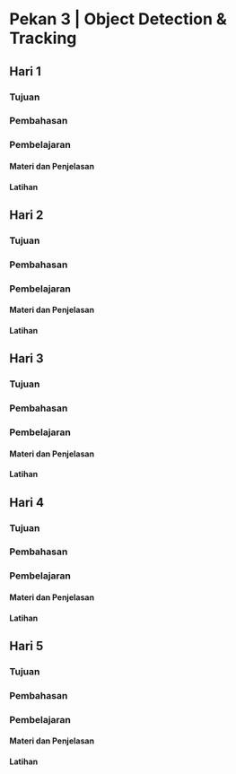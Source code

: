 # Pekan 3 | Object Detection & Tracking

## Hari 1
### Tujuan
### Pembahasan
### Pembelajaran
#### Materi dan Penjelasan
#### Latihan

## Hari 2
### Tujuan
### Pembahasan
### Pembelajaran
#### Materi dan Penjelasan
#### Latihan

## Hari 3
### Tujuan
### Pembahasan
### Pembelajaran
#### Materi dan Penjelasan
#### Latihan

## Hari 4
### Tujuan
### Pembahasan
### Pembelajaran
#### Materi dan Penjelasan
#### Latihan

## Hari 5
### Tujuan
### Pembahasan
### Pembelajaran
#### Materi dan Penjelasan
#### Latihan
